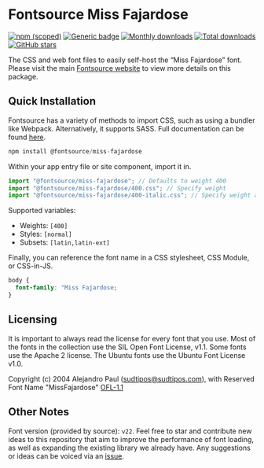 # Fontsource Miss Fajardose

[![npm (scoped)](https://img.shields.io/npm/v/@fontsource/miss-fajardose?color=brightgreen)](https://www.npmjs.com/package/@fontsource/miss-fajardose) [![Generic badge](https://img.shields.io/badge/fontsource-passing-brightgreen)](https://github.com/fontsource/fontsource) [![Monthly downloads](https://badgen.net/npm/dm/@fontsource/miss-fajardose)](https://github.com/fontsource/fontsource) [![Total downloads](https://badgen.net/npm/dt/@fontsource/miss-fajardose)](https://github.com/fontsource/fontsource) [![GitHub stars](https://img.shields.io/github/stars/fontsource/fontsource.svg?style=social&label=Star)](https://github.com/fontsource/fontsource/stargazers)

The CSS and web font files to easily self-host the “Miss Fajardose” font. Please visit the main [Fontsource website](https://fontsource.org/fonts/miss-fajardose) to view more details on this package.

## Quick Installation

Fontsource has a variety of methods to import CSS, such as using a bundler like Webpack. Alternatively, it supports SASS. Full documentation can be found [here](https://beta.fontsource.org/docs/getting-started/introduction).

```javascript
npm install @fontsource/miss-fajardose
```

Within your app entry file or site component, import it in.

```javascript
import "@fontsource/miss-fajardose"; // Defaults to weight 400
import "@fontsource/miss-fajardose/400.css"; // Specify weight
import "@fontsource/miss-fajardose/400-italic.css"; // Specify weight and style

```

Supported variables:
- Weights: `[400]`
- Styles: `[normal]`
- Subsets: `[latin,latin-ext]`

Finally, you can reference the font name in a CSS stylesheet, CSS Module, or CSS-in-JS.

```css
body {
  font-family: "Miss Fajardose;
}
```

## Licensing
It is important to always read the license for every font that you use.
Most of the fonts in the collection use the SIL Open Font License, v1.1. Some fonts use the Apache 2 license. The Ubuntu fonts use the Ubuntu Font License v1.0.

Copyright (c) 2004 Alejandro Paul (sudtipos@sudtipos.com), with Reserved Font Name "MissFajardose"
[OFL-1.1](http://scripts.sil.org/OFL)

## Other Notes
Font version (provided by source): `v22`.
Feel free to star and contribute new ideas to this repository that aim to improve the performance of font loading, as well as expanding the existing library we already have. Any suggestions or ideas can be voiced via an [issue](https://github.com/fontsource/fontsource/issues).